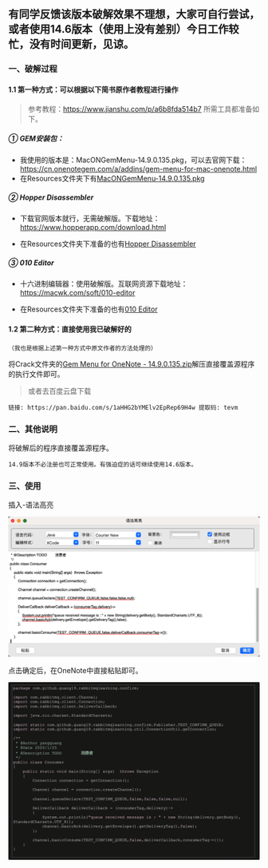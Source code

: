 ## 有同学反馈该版本破解效果不理想，大家可自行尝试，或者使用14.6版本（使用上没有差别）今日工作较忙，没有时间更新，见谅。

### 一、破解过程

#### 1.1 第一种方式：可以根据以下简书原作者教程进行操作

> 参考教程：https://www.jianshu.com/p/a6b8fda514b7
> 所需工具都准备如下。

#####  ① GEM安装包：

- 我使用的版本是：MacONGemMenu-14.9.0.135.pkg，可以去官网下载：https://cn.onenotegem.com/a/addins/gem-menu-for-mac-onenote.html
- 在Resources文件夹下有[MacONGemMenu-14.9.0.135.pkg](https://github.com/dcncy/GemMenu-For-Mac-Crack/tree/main/Crack)

##### ② Hopper Disassembler

- 下载官网版本就行，无需破解版。下载地址：https://www.hopperapp.com/download.html

- 在Resources文件夹下准备的也有[Hopper Disassembler](https://github.com/dcncy/GemMenu-For-Mac-Crack/tree/main/Resources)

##### ③ 010 Editor

- 十六进制编辑器：使用破解版。互联网资源下载地址：https://macwk.com/soft/010-editor

- 在Resources文件夹下准备的也有[010 Editor](https://github.com/dcncy/GemMenu-For-Mac-Crack/tree/main/Resources)

#### 1.2 第二种方式：直接使用我已破解好的

`（我也是根据上述第一种方式中原文作者的方法处理的）`

将Crack文件夹的[Gem Menu for OneNote - 14.9.0.135.zip](https://github.com/dcncy/GemMenu-For-Mac-Crack/tree/main/Crack)解压直接覆盖源程序的执行文件即可。

> 或者去百度云盘下载

```basic
链接: https://pan.baidu.com/s/1aHHG2bYMElv2EpRep69H4w 提取码: tevm
```


### 二、其他说明

将破解后的程序直接覆盖源程序。

```
14.9版本不必注册也可正常使用。有强迫症的话可继续使用14.6版本。
```


### 三、使用

插入-语法高亮

![2-1](https://github.com/dcncy/GemMenu-For-Mac-Crack/blob/main/Imgs/2-1.png)

点击确定后，在OneNote中直接粘贴即可。

![2-2](https://github.com/dcncy/GemMenu-For-Mac-Crack/blob/main/Imgs/2-2.png)
